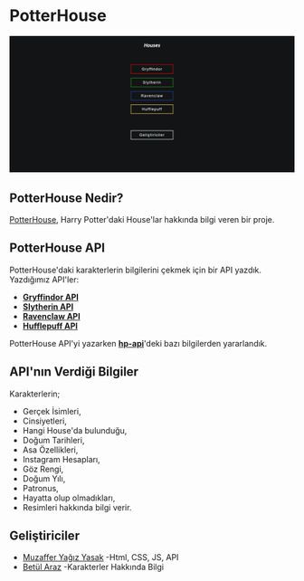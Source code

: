 # PotterHouse
[![PotterHouse](ph.png)](https://hp.yagizyasak.me)

## PotterHouse Nedir?
[PotterHouse](https://hp.yagizyasak.me), Harry Potter'daki House'lar hakkında bilgi veren bir proje.

## PotterHouse API
PotterHouse'daki karakterlerin bilgilerini çekmek için bir API yazdık. Yazdığımız API'ler:

 - **[Gryffindor API](https://api.npoint.io/b3c80da1a27457a41a3a)**
 - **[Slytherin API](https://api.npoint.io/d2025e460e436619399e)**
 - **[Ravenclaw API](https://api.npoint.io/7cf313cca3c889cede84)**
 - **[Hufflepuff API](https://api.npoint.io/448301814612036998cc)**

PotterHouse API'yi yazarken **[hp-api](https://github.com/bethfraser/hp-api)**'deki bazı bilgilerden yararlandık.

## API'nın Verdiği Bilgiler
Karakterlerin;
 - Gerçek İsimleri,
 - Cinsiyetleri,
 - Hangi House'da bulunduğu,
 - Doğum Tarihleri,
 - Asa Özellikleri,
 - Instagram Hesapları,
 - Göz Rengi,
 - Doğum Yılı,
 - Patronus,
 - Hayatta olup olmadıkları,
 - Resimleri hakkında bilgi verir.

## Geliştiriciler
 - [Muzaffer Yağız Yasak](https://github.com/codermyagiz) -Html, CSS, JS, API
 - [Betül Araz](https://twitter.com/bethiestrange) -Karakterler Hakkında Bilgi
